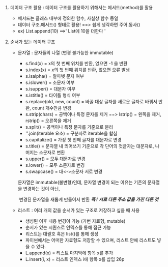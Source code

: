 1. 데이터 구조 활용 : 데이터 구조를 활용하기 위해서는 메서드(method)를 활용

   - 메서드는 클래스 내부에 정의한 함수, 사실상 함수 동일
   - 데이터 구조.메서드() 형태로 활용! ==> 쉽게 생각하면 주어.동사()
   - ex) List.append(10) ==>' List에 10을 더한다 ' 

2. 순서가 있는 데이터 구조

   - 문자열 : 문자들의 나열 (변경 불가능한 immutable)

     - s.find(x) = x의 첫 번째 위치를 반환, 없으면 -1 을 반환 
     - s.index(x) = x의 첫 번째 위치를 반환, 없으면 오류 발생
     - s.isalpha() = 알파벳 문자 여부
     - s.islower() = 소문자 여부
     - s.isupper() = 대문자 여부
     - s.istitle() = 타이틀 형식 여부
     - s.replace(old, new, count) = 바꿀 대상 글자를 새로운 글자로 바꿔서 반환, count  개수만큼 변경
     - s.strip(chars) = 공백이나 특정 문자를 제거 ==> lstrip() = 왼쪽을 제거, rstrip() = 오른쪽을 제거
     - s.split() =  공백이나 특정 문자를 기준으로 분리
     - ''.join(iterable 요소) = 구분자로 iterable을 합침
     - s.capitalize() = 가장 첫 번째 글자를 대문자로 변경
     - s.title() = 문자열 내 띄어쓰기 기준으로 각 단어의 첫글자는 대문자로, 나머지는 소문자로 변환
     - s.upper() =  모두 대문자로 변경
     - s.lower() = 모두 소문자로 변경
     - s.swapcase() = 대<->소문자 서로 변경

     문자열은 immutable(불변형)인데, 문자열 변경이 되는 이유는 기존의 문자열을 변경하는 것이 아닌, 

     ​	변경된 문자열을 새롭게 만들어서 반환 ___즉 ! 서로 다른 주소 값을 가진 다른 것___

     

   - 리스트 : 여러 개의 값을 순서가 있는 구조로 저장하고 싶을 때 사용

     - 생성된 이후 내용 변경이 가능 (가변 자료형, mutable)
     - 순서가 있는 시퀀스로 인덱스를 통해 접근 가능
     - 리스트는 대괄호 혹은 list()를 통해 생성
     - 파이썬에서는 어떠한 자료형도 저장할 수 있으며, 리스트 안에 리스트도 넣을 수 있다.
     - L.append(x) = 리스트 마지막에 항목 x를 추가
     - L.insert(i, x) = 리스트 인덱스 i에 항목 x를 삽입    26p

     